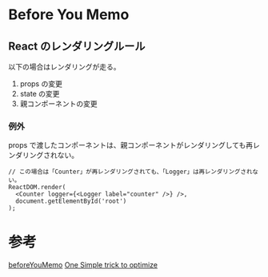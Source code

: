 # Before You Memo

## React のレンダリングルール

以下の場合はレンダリングが走る。

1. props の変更
2. state の変更
3. 親コンポーネントの変更

### 例外

props で渡したコンポーネントは、親コンポーネントがレンダリングしても再レンダリングされない。

```tsx
// この場合は「Counter」が再レンダリングされても、「Logger」は再レンダリングされない。
ReactDOM.render(
  <Counter logger={<Logger label="counter" />} />,
  document.getElementById('root')
);
```

# 参考

[beforeYouMemo](https://overreacted.io/before-you-memo/)
[One Simple trick to optimize](https://kentcdodds.com/blog/optimize-react-re-renders)
